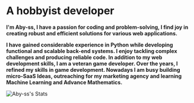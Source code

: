 <h1 align="left">A hobbyist developer</h1>

**I'm Aby-ss, I have a passion for coding and problem-solving, I find joy in creating robust and efficient solutions for various web applications.**

**I have gained considerable experience in Python while developing functional and scalable back-end systems. I enjoy tackling complex challenges and producing reliable code. In addition to my web development skills, I am a veteran game developer. Over the years, I refined my skills in game development. Nowadays I am busy building micro-SaaS Ideas, outreaching for my marketing agency and learning Machine Learning and Advance Mathematics.**

<div align="left">
  <img src="https://github-readme-stats.vercel.app/api?username=Aby-ss&theme=tokyonight&show_icons=true&hide_border=false&count_private=true" alt="Aby-ss's Stats" />
</div>


